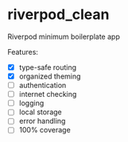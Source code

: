 # riverpod_clean

Riverpod minimum boilerplate app

Features:
- [x] type-safe routing
- [x] organized theming
- [ ] authentication
- [ ] internet checking
- [ ] logging
- [ ] local storage
- [ ] error handling
- [ ] 100% coverage
